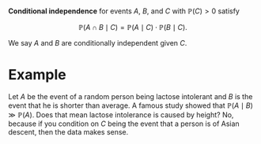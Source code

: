 **Conditional independence** for events $A$, $B$, and $C$ with $\mathbb{P}(C) > 0$ satisfy

$$
\mathbb{P}(A \cap B \mid C) = \mathbb{P}(A \mid C) \cdot \mathbb{P}(B \mid C).
$$

We say $A$ and $B$  are conditionally independent given $C$.

# Example

Let $A$ be the event of a random person being lactose intolerant and $B$ is the event that he is shorter than average. A famous study showed that $\mathbb{P}(A \mid B) \gg \mathbb{P}(A)$. Does that mean lactose intolerance is caused by height? No, because if you condition on $C$ being the event that a person is of Asian descent, then the data makes sense.